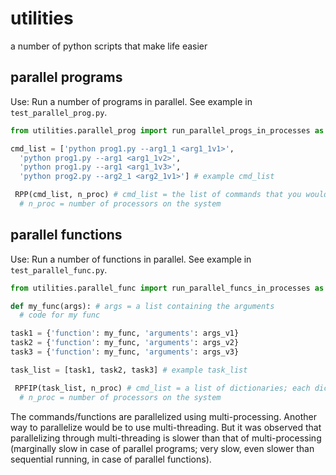 # utilities
a number of python scripts that make life easier

parallel programs
-----------------
Use: Run a number of programs in parallel. See example in `test_parallel_prog.py`.
```python
from utilities.parallel_prog import run_parallel_progs_in_processes as RPPIP

cmd_list = ['python prog1.py --arg1_1 <arg1_1v1>',
  'python prog1.py --arg1 <arg1_1v2>',
  'python prog1.py --arg1 <arg1_1v3>',
  'python prog2.py --arg2_1 <arg2_1v1>'] # example cmd_list

 RPP(cmd_list, n_proc) # cmd_list = the list of commands that you would have run on the command line
  # n_proc = number of processors on the system
```

parallel functions
------------------
Use: Run a number of functions in parallel. See example in `test_parallel_func.py`.
```python
from utilities.parallel_func import run_parallel_funcs_in_processes as RPFIP

def my_func(args): # args = a list containing the arguments
  # code for my func

task1 = {'function': my_func, 'arguments': args_v1}
task2 = {'function': my_func, 'arguments': args_v2}
task3 = {'function': my_func, 'arguments': args_v3}

task_list = [task1, task2, task3] # example task_list

 RPFIP(task_list, n_proc) # cmd_list = a list of dictionaries; each dictionaty has a function and its arguments
  # n_proc = number of processors on the system
```

The commands/functions are parallelized using multi-processing. Another way to parallelize would be to use multi-threading. But it was observed that parallelizing through multi-threading is slower than that of multi-processing (marginally slow in case of parallel programs; very slow, even slower than sequential running, in case of parallel functions).
